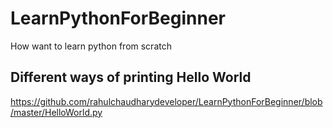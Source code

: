 # LearnPythonForBeginner
How want to learn python from scratch

## Different ways of printing Hello World
https://github.com/rahulchaudharydeveloper/LearnPythonForBeginner/blob/master/HelloWorld.py
